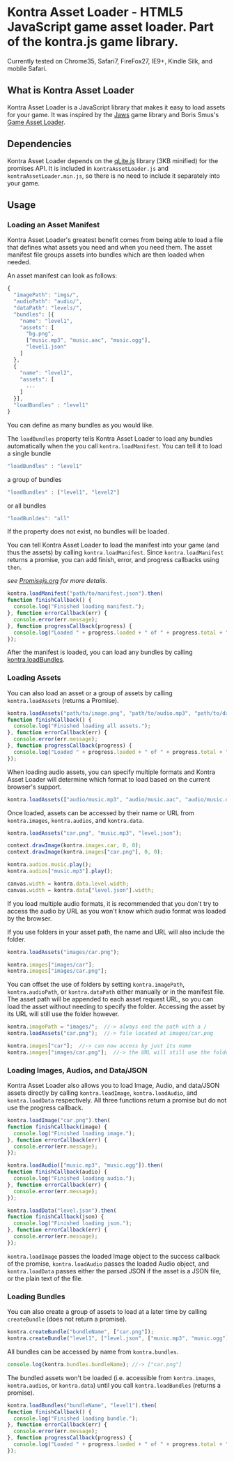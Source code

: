 Kontra Asset Loader - HTML5 JavaScript game asset loader. Part of the kontra.js game library.
============

Currently tested on Chrome35, Safari7, FireFox27, IE9+, Kindle Silk, and mobile Safari.

## What is Kontra Asset Loader

Kontra Asset Loader is a JavaScript library that makes it easy to load assets for your game. It was inspired by the [Jaws](https://github.com/ippa/jaws) game library and Boris Smus's [Game Asset Loader](https://github.com/borismus/game-asset-loader).

## Dependencies

Kontra Asset Loader depends on the [qLite.js](https://github.com/straker/qLite) library (3KB minified) for the promises API. It is included in `kontraAssetLoader.js` and `kontraAssetLoader.min.js`, so there is no need to include it separately into your game.

## Usage

### Loading an Asset Manifest

Kontra Asset Loader's greatest benefit comes from being able to load a file that defines what assets you need and when you need them. The asset manifest file groups assets into bundles which are then loaded when needed.

An asset manifest can look as follows:

```javascript
{
  "imagePath": "imgs/",
  "audioPath": "audio/",
  "dataPath": "levels/",
  "bundles": [{
    "name": "level1",
    "assets": [
      "bg.png",
      ["music.mp3", "music.aac", "music.ogg"],
      "level1.json"
    ]
  },
  {
    "name": "level2",
    "assets": [
      ...
    ]
  }],
  "loadBundles" : "level1"
}
```

You can define as many bundles as you would like.

The `loadBundles` property tells Kontra Asset Loader to load any bundles automatically when the you call `kontra.loadManifest`. You can tell it to load a single bundle

```javascript
"loadBundles" : "level1"
```

a group of bundles

```javascript
"loadBundles" : ["level1", "level2"]
```

or all bundles

```javascript
"loadBunldes": "all"
```

If the property does not exist, no bundles will be loaded.

You can tell Kontra Asset Loader to load the manifest into your game (and thus the assets) by calling `kontra.loadManifest`. Since `kontra.loadManifest` returns a promise, you can add finish, error, and progress callbacks using `then`.

*see [Promisejs.org](https://www.promisejs.org/) for more details.*

```javascript
kontra.loadManifest("path/to/manifest.json").then(
function finishCallback() {
  console.log("Finished loading manifest.");
}, function errorCallback(err) {
  console.error(err.message);
}, function progressCallback(progress) {
  console.log("Loaded " + progress.loaded + " of " + progress.total + " assets.");
});
```

After the manifest is loaded, you can load any bundles by calling [kontra.loadBundles](#loading-bundles).

### Loading Assets

You can also load an asset or a group of assets by calling `kontra.loadAssets` (returns a Promise).

```javascript
kontra.loadAssets("path/to/image.png", "path/to/audio.mp3", "path/to/data.json").then(
function finishCallback() {
  console.log("Finished loading all assets.");
}, function errorCallback(err) {
  console.error(err.message);
}, function progressCallback(progress) {
  console.log("Loaded " + progress.loaded + " of " + progress.total + " assets.");
});
```

When loading audio assets, you can specify multiple formats and Kontra Asset Loader will determine which format to load based on the current browser's support.

```javascript
kontra.loadAssets(["audio/music.mp3", "audio/music.aac", "audio/music.ogg"])
```

Once loaded, assets can be accessed by their name or URL from `kontra.images`, `kontra.audios`, and `kontra.data`.

```javascript
kontra.loadAssets("car.png", "music.mp3", "level.json");

context.drawImage(kontra.images.car, 0, 0);
context.drawImage(kontra.images["car.png"], 0, 0);

kontra.audios.music.play();
kontra.audios["music.mp3"].play();

canvas.width = kontra.data.level.width;
canvas.width = kontra.data["level.json"].width;
```

If you load multiple audio formats, it is recommended that you don't try to access the audio by URL as you won't know which audio format was loaded by the browser.

If you use folders in your asset path, the name and URL will also include the folder.

```javascript
kontra.loadAssets("images/car.png");

kontra.images["images/car"];
kontra.images["images/car.png"];
```

You can offset the use of folders by setting `kontra.imagePath`, `kontra.audioPath`, or `kontra.dataPath` either manually or in the manifest file. The asset path will be appended to each asset request URL, so you can load the asset without needing to specify the folder. Accessing the asset by its URL will still use the folder however.

```javascript
kontra.imagePath = "images/";  //-> always end the path with a /
kontra.loadAssets("car.png");  //-> file located at images/car.png

kontra.images["car"];  //-> can now access by just its name
kontra.images["images/car.png"];  //-> the URL will still use the folder though
```

### Loading Images, Audios, and Data/JSON

Kontra Asset Loader also allows you to load Image, Audio, and data/JSON assets directly by calling `kontra.loadImage`, `kontra.loadAudio`, and `kontra.loadData` respectively. All three functions return a promise but do not use the progress callback.

```javascript
kontra.loadImage("car.png").then(
function finishCallback(image) {
  console.log("Finished loading image.");
}, function errorCallback(err) {
  console.error(err.message);
});

kontra.loadAudio(["music.mp3", "music.ogg"]).then(
function finishCallback(audio) {
  console.log("Finished loading audio.");
}, function errorCallback(err) {
  console.error(err.message);
});

kontra.loadData("level.json").then(
function finishCallback(json) {
  console.log("Finished loading json.");
}, function errorCallback(err) {
  console.error(err.message);
});
```

`kontra.loadImage` passes the loaded Image object to the success callback of the promise, `kontra.loadAudio` passes the loaded Audio object, and `kontra.loadData` passes either the parsed JSON if the asset is a JSON file, or the plain text of the file.

### Loading Bundles

You can also create a group of assets to load at a later time by calling `createBundle` (does not return a promise).

```javascript
kontra.createBundle("bundleName", ["car.png"]);
kontra.createBundle("level1", ["level.json", ["music.mp3", "music.ogg"] ]);
```

All bundles can be accessed by name from `kontra.bundles`.

```javascript
console.log(kontra.bundles.bundleName); //-> ["car.png"]
```

The bundled assets won't be loaded (i.e. accessible from `kontra.images`, `kontra.audios`, or `kontra.data`) until you call `kontra.loadBundles` (returns a promise).

```javascript
kontra.loadBundles("bundleName", "level1").then(
function finishCallback() {
  console.log("Finished loading bundle.");
}, function errorCallback(err) {
  console.error(err.message);
}, function progressCallback(progress) {
  console.log("Loaded " + progress.loaded + " of " + progress.total + " assets.");
});
```
